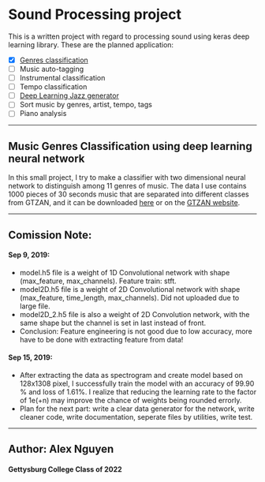 # Sound Processing project

This is a written project with regard to processing sound using keras deep learning library. These are the planned application:
- [x] [Genres classification](https://github.com/dewanderelex/SoundProcessing)
- [ ] Music auto-tagging
- [ ] Instrumental classification
- [ ] Tempo classification
- [ ] [Deep Learning Jazz generator](https://github.com/dewanderelex/MusicGenerator)
- [ ] Sort music by genres, artist, tempo, tags
- [ ] Piano analysis
-------------
## Music Genres Classification using deep learning neural network

In this small project, I try to make a classifier with two dimensional neural network to distinguish among 11 genres of music. The data I use contains 1000 pieces of 30 seconds music that are separated into different classes from GTZAN, and it can be downloaded [here](http://opihi.cs.uvic.ca/sound/genres.tar.gz) or on the [GTZAN website](http://marsyas.info/downloads/datasets.html).

-------------
## Comission Note:

#### Sep 9, 2019:
- model.h5 file is a weight of 1D Convolutional network with shape (max_feature, max_channels). Feature train: stft.
- model2D.h5 file is a weight of 2D Convolutional network with shape (max_feature, time_length, max_channels). Did not uploaded due to large file.
- model2D_2.h5 file is also a weight of 2D Convolution network, with the same shape but the channel is set in last instead of front.
- Conclusion: Feature engineering is not good due to low accuracy, more have to be done with extracting feature from data!

#### Sep 15, 2019:
- After extracting the data as spectrogram and create model based on 128x1308 pixel, I successfully train the model with an accuracy of 99.90 % and loss of 1.61%. I realize that reducing the learning rate to the factor of 1e(+n) may improve the chance of weights being rounded errorly.
- Plan for the next part: write a clear data generator for the network, write cleaner code, write documentation, seperate files by utilities, write test.

-------------


## Author: Alex Nguyen
#### Gettysburg College Class of 2022
